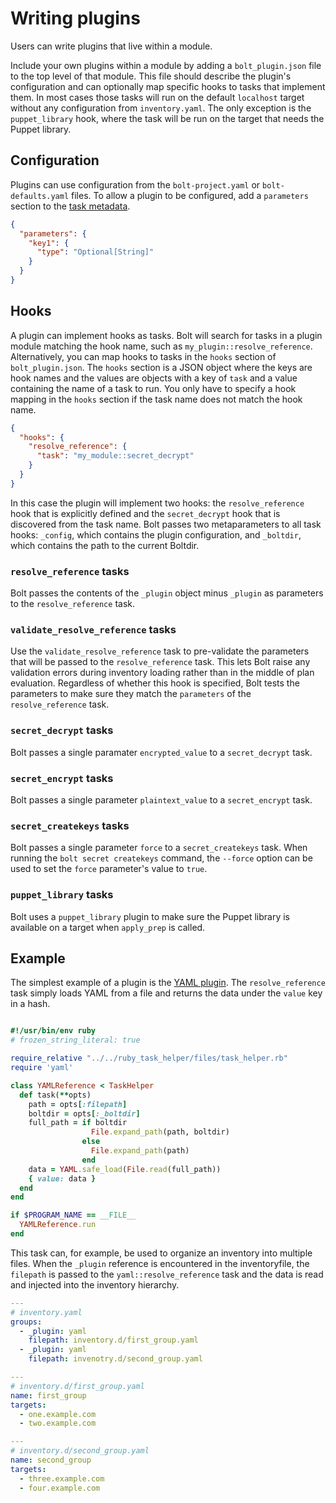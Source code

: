 # Writing plugins

Users can write plugins that live within a module.

Include your own plugins within a module by adding a `bolt_plugin.json` file to
the top level of that module. This file should describe the plugin's
configuration and can optionally map specific hooks to tasks that implement
them. In most cases those tasks will run on the default `localhost` target
without any configuration from `inventory.yaml`. The only exception is the
`puppet_library` hook, where the task will be run on the target that needs the
Puppet library.

## Configuration

Plugins can use configuration from the `bolt-project.yaml` or `bolt-defaults.yaml` files. To allow a
plugin to be configured, add a `parameters` section to the [task
metadata](writing_tasks.md#task-metadata).

```json
{ 
  "parameters": {
    "key1": {
      "type": "Optional[String]" 
    } 
  } 
} 
```

## Hooks

A plugin can implement hooks as tasks. Bolt will search for tasks in a plugin
module matching the hook name, such as `my_plugin::resolve_reference`.
Alternatively, you can map hooks to tasks in the `hooks` section of
`bolt_plugin.json`. The `hooks` section is a JSON object where the keys are hook
names and the values are objects with a key of `task` and a value containing the
name of a task to run. You only have to specify a hook mapping in the `hooks`
section if the task name does not match the hook name.

```json
{
  "hooks": {
    "resolve_reference": {
      "task": "my_module::secret_decrypt"
    }
  }
}
```

In this case the plugin will implement two hooks: the `resolve_reference` hook
that is explicitly defined and the `secret_decrypt` hook that is discovered from
the task name. Bolt passes two metaparameters to all task hooks: `_config`,
which contains the plugin configuration, and `_boltdir`, which contains the path
to the current Boltdir.

### `resolve_reference` tasks

Bolt passes the contents of the `_plugin` object minus `_plugin` as parameters
to the `resolve_reference` task.

### `validate_resolve_reference` tasks

Use the `validate_resolve_reference` task to pre-validate the parameters that
will be passed to the `resolve_reference` task. This lets Bolt raise any
validation errors during inventory loading rather than in the middle of plan
evaluation. Regardless of whether this hook is specified, Bolt tests the
parameters to make sure they match the `parameters` of the `resolve_reference`
task.

### `secret_decrypt` tasks

Bolt passes a single paramater `encrypted_value` to a `secret_decrypt` task.

### `secret_encrypt` tasks

Bolt passes a single parameter `plaintext_value` to a `secret_encrypt` task.

### `secret_createkeys` tasks

Bolt passes a single parameter `force` to a `secret_createkeys` task. When
running the `bolt secret createkeys` command, the `--force` option can be used
to set the `force` parameter's value to `true`.

### `puppet_library` tasks

Bolt uses a `puppet_library` plugin to make sure the Puppet library is available
on a target when `apply_prep` is called.

## Example
The simplest example of a plugin is the [YAML
plugin](https://github.com/puppetlabs/puppetlabs-yaml). The `resolve_reference`
task simply loads YAML from a file and returns the data under the `value` key in
a hash.

```ruby

#!/usr/bin/env ruby
# frozen_string_literal: true

require_relative "../../ruby_task_helper/files/task_helper.rb"
require 'yaml'

class YAMLReference < TaskHelper
  def task(**opts)
    path = opts[:filepath]
    boltdir = opts[:_boltdir]
    full_path = if boltdir
                  File.expand_path(path, boltdir)
                else
                  File.expand_path(path)
                end
    data = YAML.safe_load(File.read(full_path))
    { value: data }
  end
end

if $PROGRAM_NAME == __FILE__
  YAMLReference.run
end
```
This task can, for example, be used to organize an inventory into multiple
files. When the `_plugin` reference is encountered in the inventoryfile, the
`filepath` is passed to the `yaml::resolve_reference` task and the data is read
and injected into the inventory hierarchy.

```yaml
---
# inventory.yaml
groups:
  - _plugin: yaml
    filepath: inventory.d/first_group.yaml
  - _plugin: yaml
    filepath: invenotry.d/second_group.yaml
```

```yaml
---
# inventory.d/first_group.yaml
name: first_group
targets:
  - one.example.com
  - two.example.com
```

```yaml
---
# inventory.d/second_group.yaml
name: second_group
targets:
  - three.example.com
  - four.example.com
```
